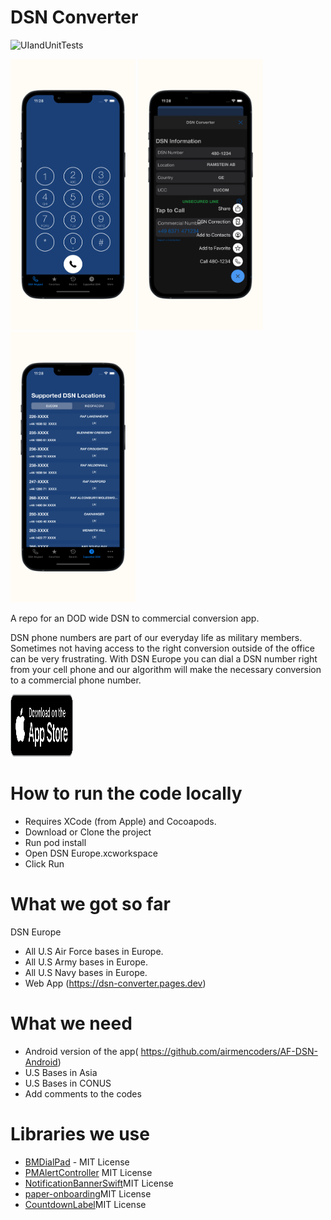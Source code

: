 # DSN Converter
![UIandUnitTests](https://github.com/airmencoders/DSN-Converter/workflows/UIandUnitTests/badge.svg)

<img src="DSNConverterMain.png" width="200"> <img src="DSNConverterMenu.png" width="200"> <img src="DSNConverterList.png" width="200">


A repo for an DOD wide DSN to commercial conversion app.

DSN phone numbers are part of our everyday life as military members. Sometimes not having access to the right conversion outside of the office can be very frustrating. With DSN Europe you can dial a DSN number right from your cell phone and our algorithm will make the necessary conversion to a commercial phone number.

<a href="https://apps.apple.com/us/app/dsn-europe/id1442345746"><img src="DownloadApple.png" alt="App Download" style="width:100px;height:100px;"></a>

# How to run the code locally

- Requires XCode (from Apple) and Cocoapods.
- Download or Clone the project
- Run pod install
- Open DSN Europe.xcworkspace
- Click Run

# What we got so far 
 DSN Europe 
 - All U.S Air Force bases in Europe.
 - All U.S Army bases in Europe.
 - All U.S Navy bases in Europe.
 - Web App (https://dsn-converter.pages.dev)
 
 # What we need 
  - Android version of the app( https://github.com/airmencoders/AF-DSN-Android) 
  - U.S Bases in Asia 
  - U.S Bases in CONUS
  - Add comments to the codes
  
 # Libraries we use
* [BMDialPad](https://github.com/IamSaurav/BMDialPad) - MIT License
* [PMAlertController](https://github.com/pmusolino/PMAlertController) MIT License
* [NotificationBannerSwift](https://github.com/Daltron/NotificationBanner)MIT License
* [paper-onboarding](https://github.com/Ramotion/paper-onboarding)MIT License
* [CountdownLabel](https://github.com/fromkk/CountdownLabel)MIT License



